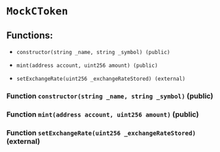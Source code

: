 # `MockCToken`

## Functions:

- `constructor(string _name, string _symbol) (public)`

- `mint(address account, uint256 amount) (public)`

- `setExchangeRate(uint256 _exchangeRateStored) (external)`

### Function `constructor(string _name, string _symbol)` (public)

### Function `mint(address account, uint256 amount)` (public)

### Function `setExchangeRate(uint256 _exchangeRateStored)` (external)
